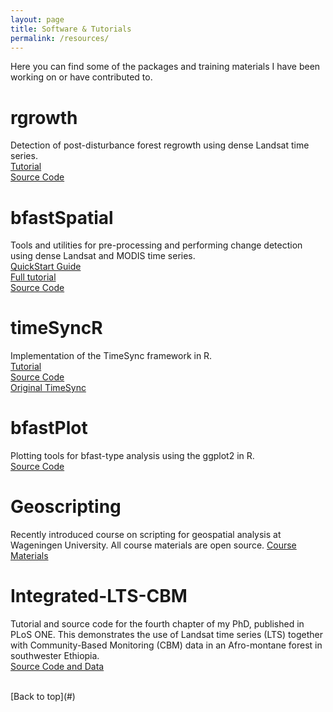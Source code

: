 ```yaml
---
layout: page
title: Software & Tutorials
permalink: /resources/
---
```


Here you can find some of the packages and training materials I have been working on or have contributed to.  

# rgrowth
Detection of post-disturbance forest regrowth using dense Landsat time series.  
[Tutorial](http://bendevries.ca/rgrowth)  
[Source Code](https://github.com/bendv/rgrowth)

# bfastSpatial
Tools and utilities for pre-processing and performing change detection using dense Landsat and MODIS time series.  
[QuickStart Guide](http://loicdtx.github.io/bfastSpatial/quickStart#/)  
[Full tutorial](http://loicdtx.github.io/bfastSpatial/)  
[Source Code](https://github.com/loicdtx/bfastSpatial)

# timeSyncR
Implementation of the TimeSync framework in R.  
[Tutorial](http://bendevries.ca/timeSyncR)  
[Source Code](https://github.com/bendv/timeSyncR)  
[Original TimeSync](http://timesync.forestry.oregonstate.edu/)

# bfastPlot
Plotting tools for bfast-type analysis using the ggplot2 in R.  
[Source Code](https://github.com/bendv/bfastPlot)

# Geoscripting
Recently introduced course on scripting for geospatial analysis at Wageningen University. All course materials are open source.
[Course Materials](https://geoscripting-wur.github.io/)  

# Integrated-LTS-CBM
Tutorial and source code for the fourth chapter of my PhD, published in PLoS ONE. This demonstrates the use of Landsat time series (LTS) together with Community-Based Monitoring (CBM) data in an Afro-montane forest in southwester Ethiopia.  
[Source Code and Data](https://github.com/bendv/integrated-lts-cbm)

<br>
[Back to top](#)
